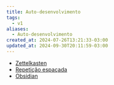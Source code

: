 ```yaml
---
title: Auto-desenvolvimento
tags:
  - v1
aliases:
  - Auto-desenvolvimento
created_at: 2024-07-26T13:21:33-03:00
updated_at: 2024-09-30T20:11:59-03:00
---
```


- [Zettelkasten](../atomos/2024/07/12/Zettelkasten.md)
- [Repetição espaçada](../atomos/2024/07/08/Repeticao_espacada.md)
- [Obsidian](../sementes/2024/07/08/Obsidian.md)